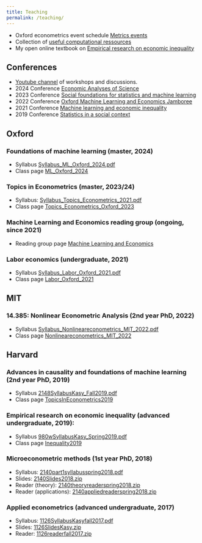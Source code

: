 ```yaml
---
title: Teaching
permalink: /teaching/
---
```


* Oxford econometrics event schedule [Metrics events](http://econbase.uk/events/)  
* Collection of [useful computational ressources](/home/computationlinks/)
* My open online textbook on [Empirical research on economic inequality](http://inequalityresearch.net/) 

## Conferences

* [Youtube channel](https://www.youtube.com/channel/UCB3VHmtU-Acta1o0wbzWaag/videos) of workshops and discussions.
* 2024 Conference [Economic Analyses of Science](https://maxkasy.github.io/home/economics_of_science_workshop/)  
* 2023 Conference [Social foundations for statistics and machine learning](https://maxkasy.github.io/home/social_foundations_workshop/)
* 2022 Conference [Oxford Machine Learning and Economics Jamboree](https://maxkasy.github.io/home/ML_Econ_Oxford/Jamboree_2022/)
* 2021 Conference [Machine learning and economic inequality](/home/ML_inequality_conference/)  
* 2019 Conference [Statistics in a social context](/home/StatisticsSocialConference/)  


## Oxford

### Foundations of machine learning  (master, 2024)
* Syllabus [Syllabus_ML_Oxford_2024.pdf](/home/files/teaching/ML_Oxford_2024/Syllabus_ML_Oxford_2024.pdf)
* Class page [ML_Oxford_2024](/home/ML_Oxford_2024)

### Topics in Econometrics (master, 2023/24)  
* Syllabus: [Syllabus_Topics_Econometrics_2021.pdf](/home/files/teaching/Topics_Econometrics_Oxford_2023/Syllabus_Topics_Econometrics_2021.pdf)  
* Class page [Topics_Econometrics_Oxford_2023](/home/Topics_Econometrics_Oxford_2023)  

### Machine Learning and Economics reading group (ongoing, since 2021)
* Reading group page [Machine Learning and Economics](/home/ML_Econ_Oxford/) 

### Labor economics (undergraduate, 2021)
* Syllabus [Syllabus_Labor_Oxford_2021.pdf](/home/files/teaching/Labor_Oxford_2021/Syllabus_Labor_Oxford_2021.pdf)
* Class page [Labor_Oxford_2021](/home/Labor_Oxford_2021)


## MIT

### 14.385: Nonlinear Econometric Analysis (2nd year PhD, 2022)

* Syllabus [Syllabus_Nonlineareconometrics_MIT_2022.pdf](/home/files/teaching/Nonlineareconometrics_MIT_2022/Syllabus_Nonlineareconometrics_MIT_2022.pdf)  
* Class page [Nonlineareconometrics_MIT_2022](/home/Nonlineareconometrics_MIT_2022)  


## Harvard

### Advances in causality and foundations of machine learning  (2nd year PhD, 2019)
* Syllabus [2148SyllabusKasy_Fall2019.pdf](/home/files/teaching/TopicsEconometrics2019/2148SyllabusKasy_Fall2019.pdf)
* Class page [TopicsInEconometrics2019](/home/TopicsInEconometrics2019)

### Empirical research on economic inequality (advanced undergraduate, 2019):
* Syllabus [980wSyllabusKasy_Spring2019.pdf](/home/files/teaching/Inequality2019/980wSyllabusKasy_Spring2019.pdf) 
* Class page [Inequality2019](/home/Inequality2019)

### Microeconometric methods (1st year PhD, 2018)
* Syllabus: [2140part1syllabusspring2018.pdf](/home/files/teaching/MicroeconometricMethods/2140part1syllabusspring2018.pdf) 
* Slides: [2140Slides2018.zip](/home/files/teaching/MicroeconometricMethods/2140Slides2018.zip) 
* Reader (theory): [2140theoryreaderspring2018.zip](/home/files/teaching/MicroeconometricMethods/2140theoryreaderspring2018.zip) 
* Reader (applications): [2140appliedreaderspring2018.zip](/home/files/teaching/MicroeconometricMethods/2140appliedreaderspring2018.zip) 

<!-- ### Topics in econometrics (2nd year PhD, 2017)

* Syllabus: [2148syllabuskasy2017.pdf](/home/files/teaching/TopicsEconometrics/2148syllabuskasy2017.pdf) 
* Slides: [2148SlidesFall2017.zip](/home/files/teaching/TopicsEconometrics/2148SlidesFall2017.zip) 
* Reader: [2148readerfall2017.zip](/home/files/teaching/TopicsEconometrics/2148readerfall2017.zip)  -->


### Applied econometrics (advanced undergraduate, 2017)
* Syllabus: [1126SyllabusKasyfall2017.pdf](/home/files/teaching/AppliedEconometrics/1126SyllabusKasyfall2017.pdf) 
* Slides: [1126SlidesKasy.zip](/home/files/teaching/AppliedEconometrics/1126SlidesKasy.zip) 
* Reader: [1126readerfall2017.zip](/home/files/teaching/AppliedEconometrics/1126readerfall2017.zip) 
